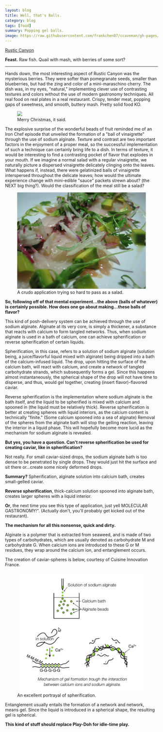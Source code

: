 ```yaml
---
layout: blog
title: Well, that's Balls. 
category: blog
tags: [food]  
summary: Popping gel balls.
image: https://raw.githubusercontent.com/frankchen07/ccaveman/gh-pages/images/blog/082312_rustic_canyon_2_courtesy_fc.jpg
---
```


[Rustic Canyon](http://www.yelp.com/biz/rustic-canyon-santa-monica)

**Feast.** Raw fish. Quail with mash, with berries of some sort?

---

Hands down, the most interesting aspect of Rustic Canyon was the mysterious berries. They were softer than pomegranate seeds, smaller than blueberries, but had the zing and color of a mini-maraschino cherry. The dish was, in my eyes, "natural," implementing clever use of contrasting textures and colors without the use of modern gastronomy techniques. All real food on real plates in a real restaurant. Crispy, tender meat, popping gaps of sweetness, and smooth, buttery mash. Pretty solid food KO.

<figure>
    <img src="https://raw.githubusercontent.com/frankchen07/ccaveman/gh-pages/images/blog/.jpg"></img>
    <figcaption>Merry Christmas, it said.</figcaption>
</figure>

The explosive surprise of the wonderful beads of fruit reminded me of an Iron Chef episode that unveiled the formation of a "ball of vinaigrette" through the use of sodium alginate. Texture and contrast are two important factors in the enjoyment of a proper meal, so the successful implementation of such a technique can certainly bring life to a dish. In terms of texture, it would be interesting to find a contrasting pocket of flavor that explodes in your mouth. If we imagine a normal salad with a regular vinaigrette, we naturally picture a dispersed vinaigrette delicately clinging onto the leaves. What happens if, instead, there were gelatinized balls of vinaigrette interspersed throughout the delicate leaves; how would the ultimate experience change with mini-edible "sauce" packets strewn about? (the NEXT big thing?). Would the classification of the meal still be a salad?

<figure>
    <img src="https://raw.githubusercontent.com/frankchen07/ccaveman/gh-pages/images/blog/082312_rustic_canyon_1_courtesy_fc.jpg"></img>
    <figcaption>A crudo application trying so hard to pass as a salad.</figcaption>
</figure>

**So, following off of that mental experiment...the above (balls of whatever) is certainly possible. How does one go about making...these balls of flavor?**

This kind of posh-delivery system can be achieved through the use of sodium alginate. Alginate at its very core, is simply a thickener, a substance that reacts with calcium to form tangled networks. Thus, when sodium alginate is used in a bath of calcium, one can achieve spherification or reverse spherification of certain liquids.

Spherification, in this case, refers to a solution of sodium alginate (solution being, a juice/flavorful liquid mixed with alginate) being dripped into a bath of the calcium-infused liquid. The drop, upon hitting the surface of the calcium bath, will react with calcium, and create a network of tangled carbohydrate strands, which subsequently forms a gel. Since this happens almost instantaneously, the spherical shape of the drop will not have time to disperse, and thus, would gel together, creating (insert flavor)-flavored caviar.

Reverse spherification is the implementation where sodium alginate is the bath itself, and the liquid to be spherified is mixed with calcium and spooned in (the liquid must be relatively thick). Reverse spherification is better at creating spheres with liquid interiors, as the calcium content is technically "finite." (Some calcium spooned into a sea of alginate) Removal of the spheres from the alginate bath will stop the gelling reaction, leaving the interior in a liquid phase. This will hopefully become more lucid as the mechanism for sodium alginate is revealed.

**But yes, you have a question. Can't reverse spherification be used for creating caviar, like in spherification?** 

Not really. For small caviar-sized drops, the sodium alginate bath is too dense to be penetrated by single drops. They would just hit the surface and sit there or...create some nicely deformed drops.

**Summary?** Spherification, alginate solution into calcium bath, creates small-gelled caviar.

**Reverse spherification**, thick-calcium solution spooned into alginate bath, creates larger spheres with a liquid interior.

**Or**, the next time you see this type of application, just yell MOLECULAR GASTRONOMY!". (Actually don't, you'll probably get kicked out of the restaurant).

**The mechanism for all this nonsense, quick and dirty.**

Alginate is a polymer that is extracted from seaweed, and is made of two types of carbohydrates, which are usually denoted as carbohydrate M and carbohydrate G. When calcium ions are introduced to these G or M residues, they wrap around the calcium ion, and entanglement occurs.

The creation of caviar-spheres is below, courtesy of Cuisine Innovation France.

<figure>
    <img src="https://raw.githubusercontent.com/frankchen07/ccaveman/gh-pages/images/blog/121812_sodium_alginate_courtesy_ci_france_fc.jpg"></img>
    <figcaption>An excellent portrayal of spherification.</figcaption>
</figure>

Entanglement usually entails the formation of a network and network, means gel. Since the liquid is introduced in a spherical shape, the resulting gel is spherical.

**This kind of stuff should replace Play-Doh for idle-time play.**
